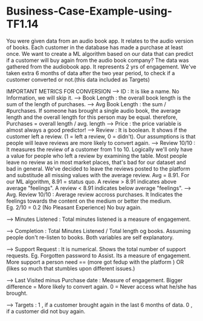 # Business-Case-Example-using-TF1.14
You were given data from an audio book app. It relates to the audio version of books. Each customer in the database has made a purchase at least once. We want to create a ML algorithm based on our data that can predict if a customer will buy again from the audio book company? 
The data was gathered from the audiobook app. It represents 2 yrs of engagement. We've taken extra 6 months of data after the two year period,
to check if a customer converted or not.(this data included as Targets)

IMPORTANT METRICS FOR CONVERSION
 --> ID : It is like a name. No Information, we will skip it.
 --> Book Length : the overall book length is the sum of the length of purchases.
 --> Avg Book Length : the sum / #purchases. If someone has brought a single audio book, the average length and the overall length for this person may be equal.
                       therefore, Purchases = overall length / avg. length
 --> Price : the price variable is almost always a good predictor!
 --> Review : It is boolean. It shows if the customer left a review. (1 = left a review, 0 = didn't). 
              Our assumptions is that people will leave reviews are more likely to convert again.
 --> Review 10/10 : It measures the review of a customer from 1 to 10. Logically we'll only have a value for people who left a review by 
                     examining the table. Most people leave no review as in most market places, that's bad for our dataset and bad in general.
                     We've decided to leave the reviews posted to the platform and substitude all missing values with the average review.
                     Avg = 8.91.
                     For our ML algorithm, 8.91 = status quo.
                     A review > 8.91 indicates above average "feelings".
                     A review < 8.91 indicates below average "feelings".
 --> Avg. Review 10/10 : Average review accross purchases. It Indicates the feelings towards the content on the medium or better the medium.                    
                         Eg. 2/10 = 0.2 (No Pleasant Experience) No buy again.
                         
 --> Minutes Listened : Total minutes listened is a measure of engagement.
 
 --> Completion : Total Minutes Listened / Total length og books. Assuming people don't re-listen to books. Both variables are self explanatory.
 
 --> Support Request : It is numerical. Shows the total number of support requests. Eg. Forgotten password to Assist. Its a measure of engagement.
                       More support a person need  == (more got fedup with the platform ) OR (likes so much that stumbles upon different issues.)
                       
 --> Last Visited minus Purchase date : Measure of engagement. Bigger difference = More likely to convert again.
                                                                      0          = Never access what he/she has brought.
                                                                      
 --> Targets : 1 , if a customer brought again in the last 6 months of data.
               0 , if a customer did not buy again.   
